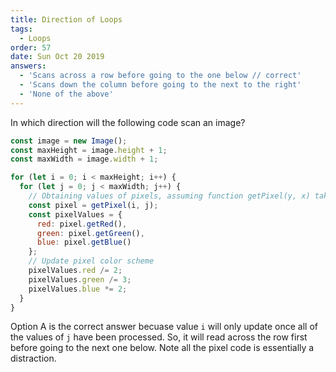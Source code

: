 ```yaml
---
title: Direction of Loops
tags:
  - Loops
order: 57
date: Sun Oct 20 2019
answers:
  - 'Scans across a row before going to the one below // correct'
  - 'Scans down the column before going to the next to the right'
  - 'None of the above'
---
```


In which direction will the following code scan an image?

```javascript
const image = new Image();
const maxHeight = image.height + 1;
const maxWidth = image.width + 1;

for (let i = 0; i < maxHeight; i++) {
  for (let j = 0; j < maxWidth; j++) {
    // Obtaining values of pixels, assuming function getPixel(y, x) takes argument y as Y-coordinate and x as X-coordinate
    const pixel = getPixel(i, j);
    const pixelValues = { 
      red: pixel.getRed(), 
      green: pixel.getGreen(), 
      blue: pixel.getBlue()
    };
    // Update pixel color scheme
    pixelValues.red /= 2;
    pixelValues.green /= 3;
    pixelValues.blue *= 2;
  }
}
```

<!-- explanation -->

Option A is the correct answer becuase value `i` will only update once all of the values of `j` have been processed.  So, it will read across the row first before going to the next one below. Note all the pixel code is essentially a distraction.
